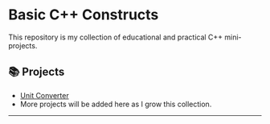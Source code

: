 # Basic C++ Constructs

This repository is my collection of educational and practical C++ mini-projects.

## 📚 Projects

- [Unit Converter](./CPP/unit%20converter/description.md)
- More projects will be added here as I grow this collection.

---

